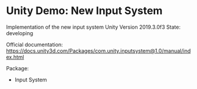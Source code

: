 # Unity Demo: New Input System
 
Implementation of the new input system
Unity Version 2019.3.0f3 
State: developing

Official documentation:
https://docs.unity3d.com/Packages/com.unity.inputsystem@1.0/manual/index.html

Package:
 + Input System
